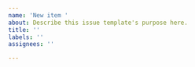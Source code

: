 ```yaml
---
name: 'New item '
about: Describe this issue template's purpose here.
title: ''
labels: ''
assignees: ''

---
```




